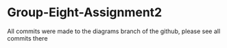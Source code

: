 # Group-Eight-Assignment2
All commits were made to the diagrams branch of the github, please see all commits there
